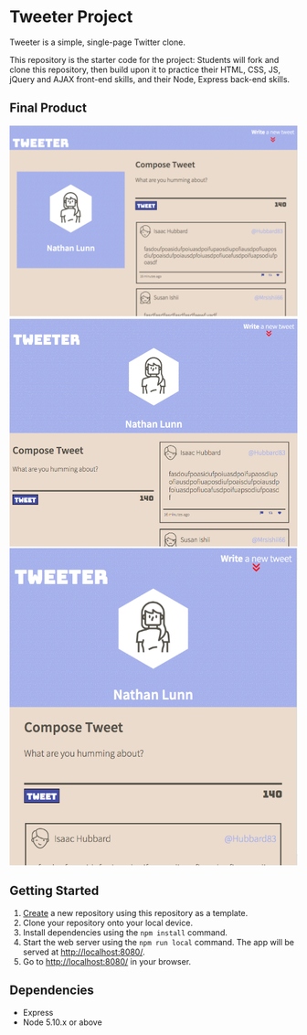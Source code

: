 # Tweeter Project

Tweeter is a simple, single-page Twitter clone.

This repository is the starter code for the project: Students will fork and clone this repository, then build upon it to practice their HTML, CSS, JS, jQuery and AJAX front-end skills, and their Node, Express back-end skills.

## Final Product

!["screenshot of tweeter desktop display"](https://github.com/nathanlunn/tweeter/blob/master/docs/tweeter-desktop.png?raw=true)
!["screenshot of tweeter tablet display"](https://github.com/nathanlunn/tweeter/blob/master/docs/tweeter-tablet.png?raw=true)
!["screenshot of tweeter mobile display"](https://github.com/nathanlunn/tweeter/blob/master/docs/tweeter-mobile.png?raw=true)

## Getting Started

1. [Create](https://docs.github.com/en/repositories/creating-and-managing-repositories/creating-a-repository-from-a-template) a new repository using this repository as a template.
2. Clone your repository onto your local device.
3. Install dependencies using the `npm install` command.
3. Start the web server using the `npm run local` command. The app will be served at <http://localhost:8080/>.
4. Go to <http://localhost:8080/> in your browser.

## Dependencies

- Express
- Node 5.10.x or above


